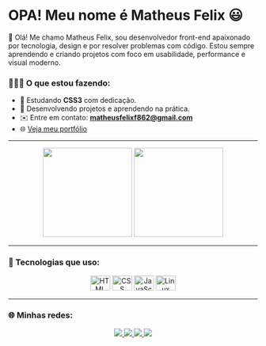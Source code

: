 # OPA! Meu nome é Matheus Felix 😃

👋 Olá! Me chamo Matheus Felix, sou desenvolvedor front-end apaixonado por tecnologia, design e por resolver problemas com código. Estou sempre aprendendo e criando projetos com foco em usabilidade, performance e visual moderno.

### 👨🏻‍💻 O que estou fazendo:
- 📒 Estudando **CSS3** com dedicação.
- 💼 Desenvolvendo projetos e aprendendo na prática.
- ✉️ Entre em contato: **matheusfelixf862@gmail.com**
- 🌐 [Veja meu portfólio](https://portfolio-felixxx.vercel.app)

---

<div align="center">
  <img height="180em" src="https://github-readme-stats.vercel.app/api?username=matheus-felixxx&show_icons=true&theme=dracula" />
  <img height="180em" src="https://github-readme-stats.vercel.app/api/top-langs/?username=matheus-felixxx&layout=donut&theme=dracula" />
</div>

---

### 🚀 Tecnologias que uso:

<div align="center">
  <img alt="HTML" height="30" width="40" src="https://cdn.jsdelivr.net/gh/devicons/devicon/icons/html5/html5-original.svg" />
  <img alt="CSS" height="30" width="40" src="https://cdn.jsdelivr.net/gh/devicons/devicon/icons/css3/css3-original.svg" />
  <img alt="JavaScript" height="30" width="40" src="https://cdn.jsdelivr.net/gh/devicons/devicon/icons/javascript/javascript-original.svg" />
  <img alt="Linux" height="30" width="40" src="https://cdn.jsdelivr.net/gh/devicons/devicon/icons/linux/linux-original.svg" />
</div>

---

### 🌐 Minhas redes:

<div align="center">
  <a href="https://portfolio-felixxx.vercel.app">
    <img src="https://img.shields.io/badge/website-000000?style=for-the-badge&logo=About.me&logoColor=white" />
  </a>
  <a href="https://www.instagram.com/matheuus_felix/">
    <img src="https://img.shields.io/badge/Instagram-E4405F?style=for-the-badge&logo=instagram&logoColor=white" />
  </a>
  <a href="https://discord.com/users/mtzhin#7149">
    <img src="https://img.shields.io/badge/Discord-7289DA?style=for-the-badge&logo=discord&logoColor=white" />
  </a>
  <a href="mailto:matheusfelixf862@gmail.com">
    <img src="https://img.shields.io/badge/Gmail-D14836?style=for-the-badge&logo=gmail&logoColor=white" />
  </a>
</div>
